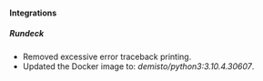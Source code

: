 
#### Integrations
##### Rundeck
- Removed excessive error traceback printing.
- Updated the Docker image to: *demisto/python3:3.10.4.30607*.
